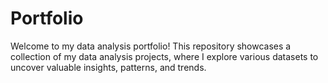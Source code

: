 # Portfolio
Welcome to my data analysis portfolio! This repository showcases a collection of my data analysis projects, where I explore various datasets to uncover valuable insights, patterns, and trends.  
